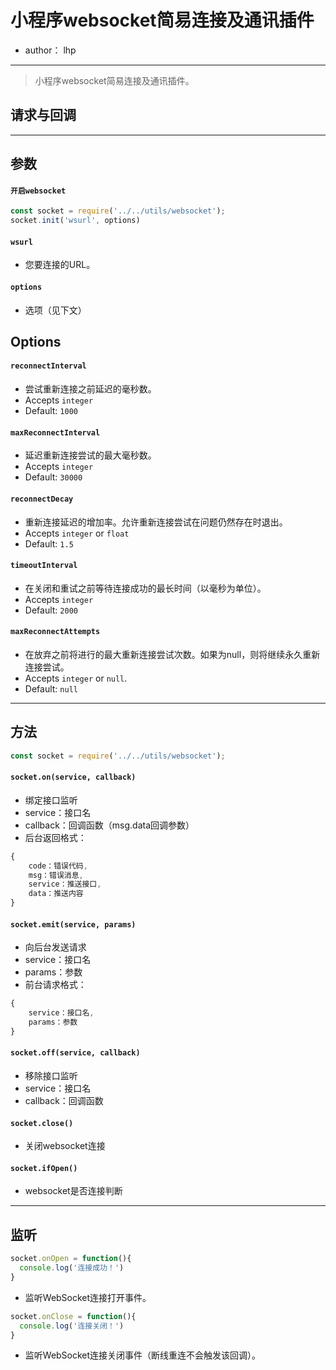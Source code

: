 # 小程序websocket简易连接及通讯插件
* author： lhp
------

> 小程序websocket简易连接及通讯插件。

## 请求与回调
------

## 参数

#### `开启websocket`
``` javascript
const socket = require('../../utils/websocket');
socket.init('wsurl', options)
```

#### `wsurl`
- 您要连接的URL。

#### `options`
- 选项（见下文）

## Options

#### `reconnectInterval`
- 尝试重新连接之前延迟的毫秒数。
- Accepts `integer`
- Default: `1000`

#### `maxReconnectInterval`
- 延迟重新连接尝试的最大毫秒数。
- Accepts `integer`
- Default: `30000`

#### `reconnectDecay`
- 重新连接延迟的增加率。允许重新连接尝试在问题仍然存在时退出。
- Accepts `integer` or `float`
- Default: `1.5`

#### `timeoutInterval`
- 在关闭和重试之前等待连接成功的最长时间（以毫秒为单位）。
- Accepts `integer`
- Default: `2000`

#### `maxReconnectAttempts`
- 在放弃之前将进行的最大重新连接尝试次数。如果为null，则将继续永久重新连接尝试。
- Accepts `integer` or `null`.
- Default: `null`

---

## 方法

``` javascript
const socket = require('../../utils/websocket');
```

#### `socket.on(service, callback)`
- 绑定接口监听
- service：接口名
- callback：回调函数（msg.data回调参数）
- 后台返回格式：
``` javascript
{
	code：错误代码,
	msg：错误消息,
	service：推送接口,
	data：推送内容
}
```

#### `socket.emit(service, params)`
- 向后台发送请求
- service：接口名
- params：参数
- 前台请求格式：
``` javascript
{
	service：接口名,
	params：参数
}
```

#### `socket.off(service, callback)`
- 移除接口监听
- service：接口名
- callback：回调函数

#### `socket.close()`
- 关闭websocket连接

#### `socket.ifOpen()`
- websocket是否连接判断

---

## 监听

``` javascript
socket.onOpen = function(){
  console.log('连接成功！')
}
```
- 监听WebSocket连接打开事件。

``` javascript
socket.onClose = function(){
  console.log('连接关闭！')
}
```
- 监听WebSocket连接关闭事件（断线重连不会触发该回调）。
